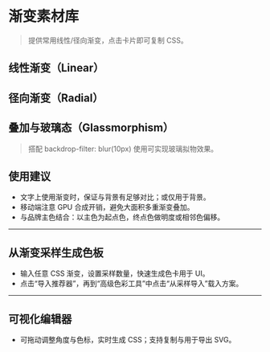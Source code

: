 # 渐变素材库

> 提供常用线性/径向渐变，点击卡片即可复制 CSS。

## 线性渐变（Linear）

<GradientCard css="linear-gradient(135deg, #A18CD1 0%, #FBC2EB 100%)" />
<GradientCard css="linear-gradient(90deg, #8EC5FC 0%, #E0C3FC 100%)" />
<GradientCard css="linear-gradient(120deg, #F6D365 0%, #FDA085 100%)" />
<GradientCard css="linear-gradient(135deg, #5EFCE8 0%, #736EFE 100%)" />

## 径向渐变（Radial）

<GradientCard css="radial-gradient(circle at 30% 30%, #FFF1EB, #ACE0F9)" />
<GradientCard css="radial-gradient(55% 75% at 50% 50%, #D4FC79 0%, #96E6A1 100%)" />

## 叠加与玻璃态（Glassmorphism）

<GradientCard css="linear-gradient(135deg, rgba(255,255,255,.25), rgba(255,255,255,.05))" />

> 搭配 backdrop-filter: blur(10px) 使用可实现玻璃拟物效果。

## 使用建议
- 文字上使用渐变时，保证与背景有足够对比；或仅用于背景。
- 移动端注意 GPU 合成开销，避免大面积多重渐变叠加。
- 与品牌主色结合：以主色为起点色，终点色做明度或相邻色偏移。

---

## 从渐变采样生成色板

<GradientSampler />

- 输入任意 CSS 渐变，设置采样数量，快速生成色卡用于 UI。
- 点击“导入推荐器”，再到“高级色彩工具”中点击“从采样导入”载入方案。

---

## 可视化编辑器

<GradientEditor />

- 可拖动调整角度与色标，实时生成 CSS；支持复制与用于导出 SVG。
